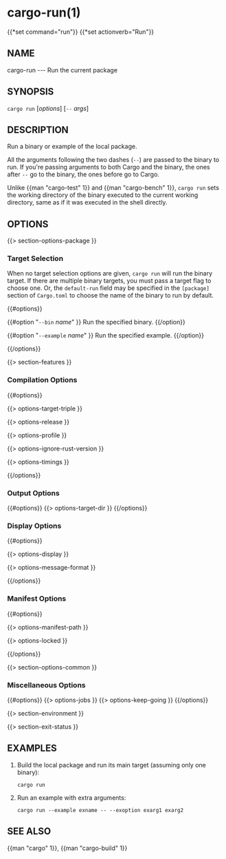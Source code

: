 # cargo-run(1)
{{*set command="run"}}
{{*set actionverb="Run"}}

## NAME

cargo-run --- Run the current package

## SYNOPSIS

`cargo run` [_options_] [`--` _args_]

## DESCRIPTION

Run a binary or example of the local package.

All the arguments following the two dashes (`--`) are passed to the binary to
run. If you're passing arguments to both Cargo and the binary, the ones after
`--` go to the binary, the ones before go to Cargo.

Unlike {{man "cargo-test" 1}} and {{man "cargo-bench" 1}}, `cargo run` sets the 
working directory of the binary executed to the current working directory, same 
as if it was executed in the shell directly.

## OPTIONS

{{> section-options-package }}

### Target Selection

When no target selection options are given, `cargo run` will run the binary
target. If there are multiple binary targets, you must pass a target flag to
choose one. Or, the `default-run` field may be specified in the `[package]`
section of `Cargo.toml` to choose the name of the binary to run by default.

{{#options}}

{{#option "`--bin` _name_" }}
Run the specified binary.
{{/option}}

{{#option "`--example` _name_" }}
Run the specified example.
{{/option}}

{{/options}}

{{> section-features }}

### Compilation Options

{{#options}}

{{> options-target-triple }}

{{> options-release }}

{{> options-profile }}

{{> options-ignore-rust-version }}

{{> options-timings }}

{{/options}}

### Output Options

{{#options}}
{{> options-target-dir }}
{{/options}}

### Display Options

{{#options}}

{{> options-display }}

{{> options-message-format }}

{{/options}}

### Manifest Options

{{#options}}

{{> options-manifest-path }}

{{> options-locked }}

{{/options}}

{{> section-options-common }}

### Miscellaneous Options

{{#options}}
{{> options-jobs }}
{{> options-keep-going }}
{{/options}}

{{> section-environment }}

{{> section-exit-status }}

## EXAMPLES

1. Build the local package and run its main target (assuming only one binary):

       cargo run

2. Run an example with extra arguments:

       cargo run --example exname -- --exoption exarg1 exarg2

## SEE ALSO
{{man "cargo" 1}}, {{man "cargo-build" 1}}
